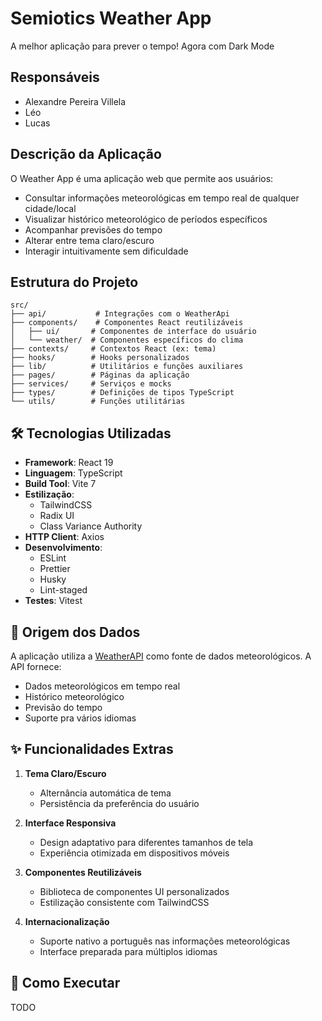 # Semiotics Weather App

A melhor aplicação para prever o tempo! Agora com Dark Mode

## Responsáveis

- Alexandre Pereira Villela
- Léo 
- Lucas 

## Descrição da Aplicação

O Weather App é uma aplicação web que permite aos usuários:
- Consultar informações meteorológicas em tempo real de qualquer cidade/local
- Visualizar histórico meteorológico de períodos específicos
- Acompanhar previsões do tempo
- Alterar entre tema claro/escuro
- Interagir intuitivamente sem dificuldade

## Estrutura do Projeto

```
src/
├── api/           # Integrações com o WeatherApi
├── components/    # Componentes React reutilizáveis
│   ├── ui/       # Componentes de interface do usuário
│   └── weather/  # Componentes específicos do clima
├── contexts/     # Contextos React (ex: tema)
├── hooks/        # Hooks personalizados
├── lib/          # Utilitários e funções auxiliares
├── pages/        # Páginas da aplicação
├── services/     # Serviços e mocks
├── types/        # Definições de tipos TypeScript
└── utils/        # Funções utilitárias
```

## 🛠️ Tecnologias Utilizadas

- **Framework**: React 19
- **Linguagem**: TypeScript
- **Build Tool**: Vite 7
- **Estilização**: 
  - TailwindCSS
  - Radix UI
  - Class Variance Authority
- **HTTP Client**: Axios
- **Desenvolvimento**:
  - ESLint
  - Prettier
  - Husky
  - Lint-staged
- **Testes**: Vitest

## 📡 Origem dos Dados

A aplicação utiliza a [WeatherAPI](https://www.weatherapi.com/) como fonte de dados meteorológicos. A API fornece:
- Dados meteorológicos em tempo real
- Histórico meteorológico
- Previsão do tempo
- Suporte pra vários idiomas 

## ✨ Funcionalidades Extras

1. **Tema Claro/Escuro**
   - Alternância automática de tema
   - Persistência da preferência do usuário

2. **Interface Responsiva**
   - Design adaptativo para diferentes tamanhos de tela
   - Experiência otimizada em dispositivos móveis

3. **Componentes Reutilizáveis**
   - Biblioteca de componentes UI personalizados
   - Estilização consistente com TailwindCSS

4. **Internacionalização**
   - Suporte nativo a português nas informações meteorológicas
   - Interface preparada para múltiplos idiomas


## 🚀 Como Executar

TODO


<!--- # React + TypeScript + Vite

This template provides a minimal setup to get React working in Vite with HMR and some ESLint rules.

Currently, two official plugins are available:

- [@vitejs/plugin-react](https://github.com/vitejs/vite-plugin-react/blob/main/packages/plugin-react) uses [Babel](https://babeljs.io/) for Fast Refresh
- [@vitejs/plugin-react-swc](https://github.com/vitejs/vite-plugin-react/blob/main/packages/plugin-react-swc) uses [SWC](https://swc.rs/) for Fast Refresh

## Expanding the ESLint configuration

If you are developing a production application, we recommend updating the configuration to enable type-aware lint rules:

```js
export default tseslint.config([
  globalIgnores(["dist"]),
  {
    files: ["**/*.{ts,tsx}"],
    extends: [
      // Other configs...

      // Remove tseslint.configs.recommended and replace with this
      ...tseslint.configs.recommendedTypeChecked,
      // Alternatively, use this for stricter rules
      ...tseslint.configs.strictTypeChecked,
      // Optionally, add this for stylistic rules
      ...tseslint.configs.stylisticTypeChecked,

      // Other configs...
    ],
    languageOptions: {
      parserOptions: {
        project: ["./tsconfig.node.json", "./tsconfig.app.json"],
        tsconfigRootDir: import.meta.dirname,
      },
      // other options...
    },
  },
]);
```

You can also install [eslint-plugin-react-x](https://github.com/Rel1cx/eslint-react/tree/main/packages/plugins/eslint-plugin-react-x) and [eslint-plugin-react-dom](https://github.com/Rel1cx/eslint-react/tree/main/packages/plugins/eslint-plugin-react-dom) for React-specific lint rules:

```js
// eslint.config.js
import reactX from "eslint-plugin-react-x";
import reactDom from "eslint-plugin-react-dom";

export default tseslint.config([
  globalIgnores(["dist"]),
  {
    files: ["**/*.{ts,tsx}"],
    extends: [
      // Other configs...
      // Enable lint rules for React
      reactX.configs["recommended-typescript"],
      // Enable lint rules for React DOM
      reactDom.configs.recommended,
    ],
    languageOptions: {
      parserOptions: {
        project: ["./tsconfig.node.json", "./tsconfig.app.json"],
        tsconfigRootDir: import.meta.dirname,
      },
      // other options...
    },
  },
]);
``` --->



